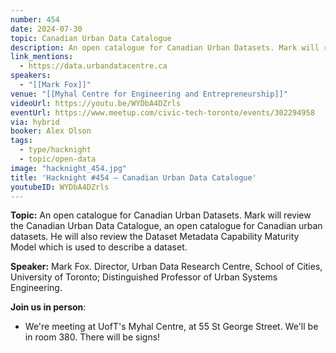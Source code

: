 ```yaml
---
number: 454
date: 2024-07-30
topic: Canadian Urban Data Catalogue
description: An open catalogue for Canadian Urban Datasets. Mark will review the Canadian Urban Data Catalogue, an open catalogue for Canadian urban datasets. He will also review the Dataset Metadata Capability Maturity Model which is used to describe a dataset.
link_mentions:
  - https://data.urbandatacentre.ca
speakers:
  - "[[Mark Fox]]"
venue: "[[Myhal Centre for Engineering and Entrepreneurship]]"
videoUrl: https://youtu.be/WYDbA4DZrls
eventUrl: https://www.meetup.com/civic-tech-toronto/events/302294958
via: hybrid
booker: Alex Olson
tags:
  - type/hacknight
  - topic/open-data
image: "hacknight_454.jpg"
title: 'Hacknight #454 – Canadian Urban Data Catalogue'
youtubeID: WYDbA4DZrls
---
```


**Topic:** An open catalogue for Canadian Urban Datasets. Mark will review the Canadian Urban Data Catalogue, an open catalogue for Canadian urban datasets. He will also review the Dataset Metadata Capability Maturity Model which is used to describe a dataset.

**Speaker:** Mark Fox.
Director, Urban Data Research Centre, School of Cities, University of Toronto; Distinguished Professor of Urban Systems Engineering.

**Join us in person**:

* We're meeting at UofT's Myhal Centre, at 55 St George Street. We'll be in room 380. There will be signs!
